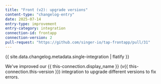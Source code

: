 ```yaml
---
title: "Front (v2): upgrade versions"
content-type: "changelog-entry"
date: 2025-07-14
entry-type: improvement
entry-category: integration
connection-id: frontapp
connection-version: 2
pull-request: "https://github.com/singer-io/tap-frontapp/pull/31"
---
```

{{ site.data.changelog.metadata.single-integration | flatify }}

We've improved our {{ this-connection.display_name }} (v{{ this-connection.this-version }}) integration to upgrade different versions to fix errors.